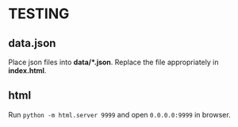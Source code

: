 # TESTING
## data.json
Place json files into **data/\*.json**. Replace the file appropriately in **index.html**.
## html
Run `python -m html.server 9999` and open `0.0.0.0:9999` in browser.
